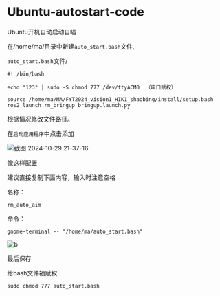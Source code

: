 # Ubuntu-autostart-code
Ubuntu开机自动启动自瞄

在/home/ma/目录中新建`auto_start.bash`文件,



`auto_start.bash`文件/
```
#! /bin/bash

echo "123" | sudo -S chmod 777 /dev/ttyACM0  （串口赋权）

source /home/ma/MA/FYT2024_vision1_HIK1_shaobing/install/setup.bash
ros2 launch rm_bringup bringup.launch.py
```

根据情况修改文件路径。


在`启动应用程序`中点击添加

![截图 2024-10-29 21-37-16](https://github.com/user-attachments/assets/3978751a-3d30-44ec-9357-4f996cbb76c0)

像这样配置

建议直接复制下面内容，输入时注意空格

名称：
```
rm_auto_aim
```

命令：
```
gnome-terminal -- "/home/ma/auto_start.bash"
```

![b](https://github.com/user-attachments/assets/85b0d6f8-5df9-4285-98df-75e6d4bbb871)

最后保存


给bash文件福赋权
```
sudo chmod 777 auto_start.bash
```
